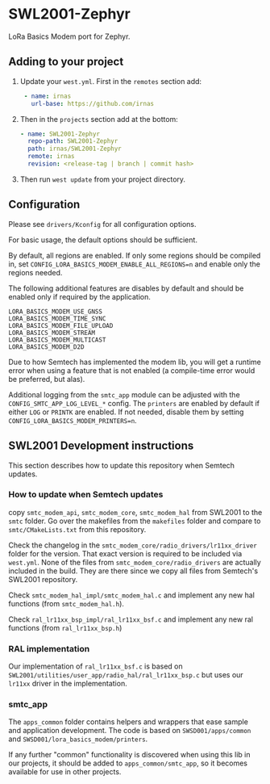 # SWL2001-Zephyr

LoRa Basics Modem port for Zephyr.

## Adding to your project

1. Update your `west.yml`. First in the `remotes` section add:

   ```yaml
    - name: irnas
      url-base: https://github.com/irnas
   ```

2. Then in the `projects` section add at the bottom:

    ```yaml
    - name: SWL2001-Zephyr
      repo-path: SWL2001-Zephyr
      path: irnas/SWL2001-Zephyr
      remote: irnas
      revision: <release-tag | branch | commit hash>
    ```

3. Then run `west update` from your project directory.

## Configuration

Please see `drivers/Kconfig` for all configuration options.

For basic usage, the default options should be sufficient.

By default, all regions are enabled.
If only some regions should be compiled in, set `CONFIG_LORA_BASICS_MODEM_ENABLE_ALL_REGIONS=n`
and enable only the regions needed.

The following additional features are disables by default and should be enabled only if required by the application.

```Kconfig
LORA_BASICS_MODEM_USE_GNSS
LORA_BASICS_MODEM_TIME_SYNC
LORA_BASICS_MODEM_FILE_UPLOAD
LORA_BASICS_MODEM_STREAM
LORA_BASICS_MODEM_MULTICAST
LORA_BASICS_MODEM_D2D
```

Due to how Semtech has implemented the modem lib, you will get a runtime error when using a feature that is not enabled (a compile-time error would be preferred, but alas).

Additional logging from the `smtc_app` module can be adjusted with the `CONFIG_SMTC_APP_LOG_LEVEL_*` config.
The `printers` are enabled by default if either `LOG` or `PRINTK` are enabled. If not needed, disable them by
setting `CONFIG_LORA_BASICS_MODEM_PRINTERS=n`.

## SWL2001 Development instructions

This section describes how to update this repository when Semtech updates.

### How to update when Semtech updates

copy `smtc_modem_api`, `smtc_modem_core`, `smtc_modem_hal` from SWL2001 to the `smtc` folder.
Go over the makefiles from the `makefiles` folder and compare to `smtc/CMakeLists.txt` from this repository.

Check the changelog in the `smtc_modem_core/radio_drivers/lr11xx_driver` folder for the version. That exact version is required to be included via `west.yml`.
None of the files from `smtc_modem_core/radio_drivers` are actually included in the build. They are there since we copy all files from Semtech's SWL2001 repository.

Check `smtc_modem_hal_impl/smtc_modem_hal.c` and implement any new hal functions (from `smtc_modem_hal.h`).

Check `ral_lr11xx_bsp_impl/ral_lr11xx_bsf.c` and implement any new ral functions (from `ral_lr11xx_bsp.h`)

### RAL implementation

Our implementation of `ral_lr11xx_bsf.c` is based on `SWL2001/utilities/user_app/radio_hal/ral_lr11xx_bsp.c` but uses our `lr11xx`
driver in the implementation.

### smtc_app

The `apps_common` folder contains helpers and wrappers that ease sample and application development. The code is based on
`SWSD001/apps/common` and `SWSD001/lora_basics_modem/printers`.

If any further "common" functionality is discovered when using this lib in our projects, it should be added to `apps_common/smtc_app`, so it becomes available for use in other projects.
